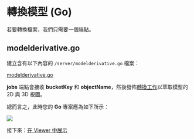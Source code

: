 # 轉換模型 (Go)

若要轉換檔案，我們只需要一個端點。

## modelderivative.go

建立含有以下內容的 `/server/modelderivative.go` 檔案：

[modelderivative.go](_snippets/viewmodels/go/modelderivative.go ':include :type=code go')

**jobs** 端點會接收 **bucketKey** 和 **objectName**，然後發佈[轉換工作](https://forge.autodesk.com/en/docs/model-derivative/v2/reference/http/job-POST/)以萃取模型的 2D 與 3D 視圖。 

總而言之，此時您的 **Go** 專案應為如下所示：

![](_media/go/vs_code_allfiles.png)

接下來：[在 Viewer 中展示](/zh-TW/viewer/2legged/)